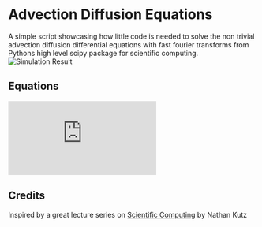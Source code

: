 # Advection Diffusion Equations
A simple script showcasing how little code is needed to solve the non trivial advection diffusion differential equations with fast fourier transforms from Pythons high level scipy package for scientific computing. 
![Simulation Result](https://github.com/maximilianrutz/AdvectionDiffusionEquations/blob/master/animation.gif)

## Equations
![Equations](https://github.com/maximilianrutz/AdvectionDiffusionEquations/blob/master/equations.pdf)

## Credits
Inspired by a great lecture series on [Scientific Computing](https://www.youtube.com/playlist?list=PL2e45QSKfSj3jU4piHvVe-SIZU6CTAdve) by Nathan Kutz
